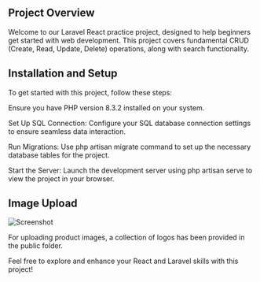 ## Project Overview
Welcome to our Laravel React practice project, designed to help beginners get started with web development. This project covers fundamental CRUD (Create, Read, Update, Delete) operations, along with search functionality.

## Installation and Setup
To get started with this project, follow these steps:

Ensure you have PHP version 8.3.2 installed on your system.

Set Up SQL Connection: Configure your SQL database connection settings to ensure seamless data interaction.

Run Migrations: Use php artisan migrate command to set up the necessary database tables for the project.

Start the Server: Launch the development server using php artisan serve to view the project in your browser.

## Image Upload

![Screenshot](https://github.com/abhishek-one/simple-react-laravel-frontend/blob/master/public/Application%20SS.png)

For uploading product images, a collection of logos has been provided in the public folder.

Feel free to explore and enhance your React and Laravel skills with this project!
